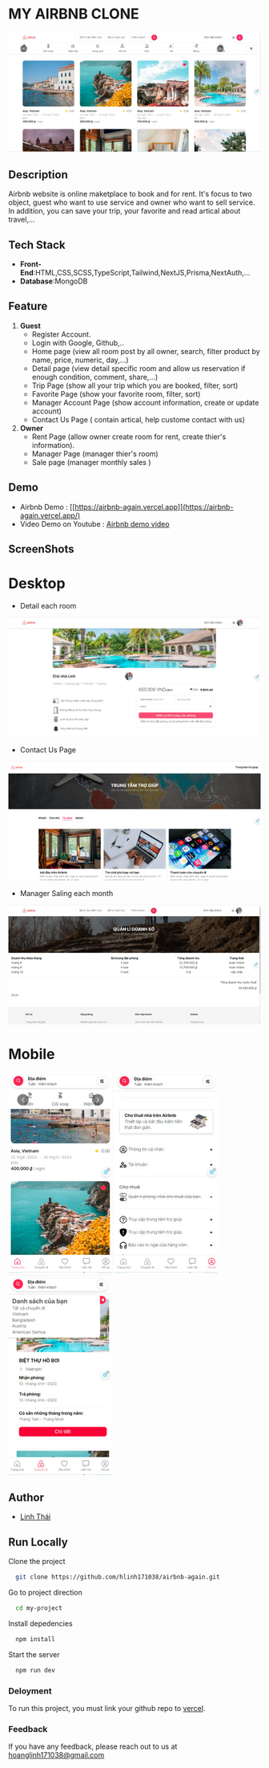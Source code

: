 # MY AIRBNB CLONE

![Alt text](image-2.png)

## Description
<p>Airbnb website is online maketplace to book and for rent. It's focus to two object, guest who want to use service and owner who want to sell service. In addition, you can save your trip, your favorite and read artical about travel,... </p>

## Tech Stack
  - **Front-End**:HTML,CSS,SCSS,TypeScript,Tailwind,NextJS,Prisma,NextAuth,...
  - **Database**:MongoDB

## Feature
1. **Guest**
    -  Register Account.
    -  Login with Google, Github,..
    -  Home page (view all room post by all owner, search, filter product by name, price, numeric, day,...)
    -  Detail page (view detail specific room and allow us reservation if enough condition, comment, share,...)
    -  Trip Page (show all your trip which you are booked, filter, sort)
    -  Favorite Page (show your favorite room, filter, sort)
    -  Manager Account Page (show account information, create or update account)
    -  Contact Us Page ( contain artical, help custome contact with us)
2. **Owner**
    -  Rent Page (allow owner create room for rent, create thier's information).
    -  Manager Page (manager thier's room)
    -  Sale page (manager monthly sales )

## Demo
- Airbnb Demo : 
[[https://airbnb-again.vercel.app]](https://airbnb-again.vercel.app/)
- Video Demo on Youtube : 
[Airbnb demo video](https://www.youtube.com/watch?v=9VzbYxKi_bY&t=2s)

## ScreenShots

 # Desktop
  - Detail each room

  ![Alt text](image-3.png)

  - Contact Us Page

  ![Alt text](image-4.png)

  - Manager Saling each month

   ![Alt text](image-5.png)

 # Mobile
 ![Alt text](image-6.png)
 ![Alt text](image-7.png)
 ![Alt text](image-8.png)
  

## Author
 - [Linh Thái](https://www.facebook.com/Linh201199)

## Run Locally
Clone the project

```bash
  git clone https://github.com/hlinh171038/airbnb-again.git
```
Go to project direction

```bash
  cd my-project
```

Install depedencies

```bash
  npm install
```

Start the server

```bash
  npm run dev
```

### Deloyment
To run this project, you must link your github repo to [vercel](https://vercel.com/).

### Feedback
If you have any feedback, please reach out to us at hoanglinh171038@gmail.com

